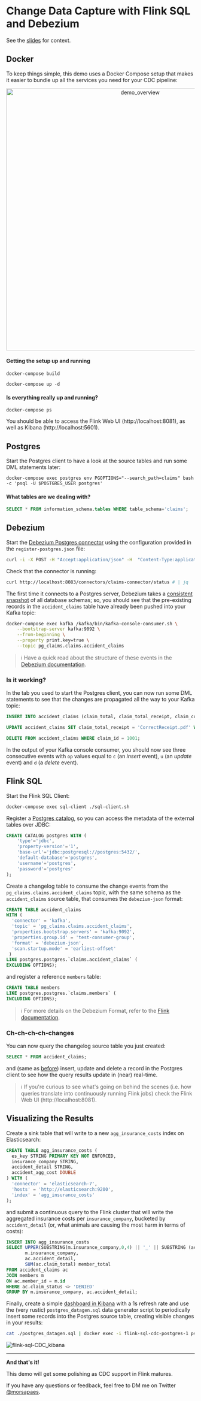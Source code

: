 # Change Data Capture with Flink SQL and Debezium

See the [slides](https://noti.st/morsapaes/liQzgs/change-data-capture-with-flink-sql-and-debezium) for context.

## Docker

To keep things simple, this demo uses a Docker Compose setup that makes it easier to bundle up all the services you need for your CDC pipeline:

<p align="center">
<img width="700" alt="demo_overview" src="https://user-images.githubusercontent.com/23521087/90702325-3c67f980-e28b-11ea-8496-9f237ceeae8b.png">
</p>

#### Getting the setup up and running
`docker-compose build`

`docker-compose up -d`

#### Is everything really up and running?

`docker-compose ps`

You should be able to access the Flink Web UI (http://localhost:8081), as well as Kibana (http://localhost:5601).

## Postgres

Start the Postgres client to have a look at the source tables and run some DML statements later:

`docker-compose exec postgres env PGOPTIONS="--search_path=claims" bash -c 'psql -U $POSTGRES_USER postgres'`

#### What tables are we dealing with?

```sql
SELECT * FROM information_schema.tables WHERE table_schema='claims';
```

## Debezium

Start the [Debezium Postgres connector](https://debezium.io/documentation/reference/1.2/connectors/postgresql.html) using the configuration provided in the `register-postgres.json` file:

```bash
curl -i -X POST -H "Accept:application/json" -H  "Content-Type:application/json" http://localhost:8083/connectors/ -d @register-postgres.json
```

Check that the connector is running:

```bash
curl http://localhost:8083/connectors/claims-connector/status # | jq
```

The first time it connects to a Postgres server, Debezium takes a [consistent snapshot](https://debezium.io/documentation/reference/1.2/connectors/postgresql.html#postgresql-snapshots) of all database schemas; so, you should see that the pre-existing records in the `accident_claims` table have already been pushed into your Kafka topic:

```bash
docker-compose exec kafka /kafka/bin/kafka-console-consumer.sh \
    --bootstrap-server kafka:9092 \
    --from-beginning \
    --property print.key=true \
    --topic pg_claims.claims.accident_claims
```

> ℹ️ Have a quick read about the structure of these events in the [Debezium documentation](https://debezium.io/documentation/reference/1.2/connectors/postgresql.html#postgresql-change-events-value).

### Is it working?

In the tab you used to start the Postgres client, you can now run some DML statements to see that the changes are propagated all the way to your Kafka topic:

```sql
INSERT INTO accident_claims (claim_total, claim_total_receipt, claim_currency, member_id, accident_date, accident_type, accident_detail, claim_date, claim_status) VALUES (500, 'PharetraMagnaVestibulum.tiff', 'AUD', 321, '2020-08-01 06:43:03', 'Collision', 'Blue Ringed Octopus', '2020-08-10 09:39:31', 'INITIAL');
```

```sql
UPDATE accident_claims SET claim_total_receipt = 'CorrectReceipt.pdf' WHERE claim_id = 1001;
```

```sql
DELETE FROM accident_claims WHERE claim_id = 1001;
```

In the output of your Kafka console consumer, you should now see three consecutive events with `op` values equal to `c` (an _insert_ event), `u` (an _update_ event) and `d` (a _delete_ event).

## Flink SQL

Start the Flink SQL Client:

```bash
docker-compose exec sql-client ./sql-client.sh
```

Register a [Postgres catalog](https://ci.apache.org/projects/flink/flink-docs-stable/dev/table/connectors/jdbc.html#postgres-database-as-a-catalog), so you can access the metadata of the external tables over JDBC:

```sql
CREATE CATALOG postgres WITH (
    'type'='jdbc',
    'property-version'='1',
    'base-url'='jdbc:postgresql://postgres:5432/',
    'default-database'='postgres',
    'username'='postgres',
    'password'='postgres'
);
```

Create a changelog table to consume the change events from the `pg_claims.claims.accident_claims` topic, with the same schema as the `accident_claims` source table, that consumes the `debezium-json` format:

```sql
CREATE TABLE accident_claims
WITH (
  'connector' = 'kafka',
  'topic' = 'pg_claims.claims.accident_claims',
  'properties.bootstrap.servers' = 'kafka:9092',
  'properties.group.id' = 'test-consumer-group',
  'format' = 'debezium-json',
  'scan.startup.mode' = 'earliest-offset'
 )
LIKE postgres.postgres.`claims.accident_claims` ( 
EXCLUDING OPTIONS);
```

and register a reference `members` table:

```sql
CREATE TABLE members
LIKE postgres.postgres.`claims.members` ( 
INCLUDING OPTIONS);
```

> ℹ️ For more details on the Debezium Format, refer to the [Flink documentation](https://ci.apache.org/projects/flink/flink-docs-stable/dev/table/connectors/formats/debezium.html#debezium-format).

### Ch-ch-ch-ch-changes

You can now query the changelog source table you just created:

```sql
SELECT * FROM accident_claims;
```

and (same as [before](#is-it-working)) insert, update and delete a record in the Postgres client to see how the query results update in (near) real-time.

> ℹ️ If you're curious to see what's going on behind the scenes (i.e. how queries translate into continuously running Flink jobs) check the Flink Web UI (http://localhost:8081).

## Visualizing the Results

Create a sink table that will write to a new `agg_insurance_costs` index on Elasticsearch:

```sql
CREATE TABLE agg_insurance_costs (
  es_key STRING PRIMARY KEY NOT ENFORCED,
  insurance_company STRING,
  accident_detail STRING,
  accident_agg_cost DOUBLE
) WITH (
  'connector' = 'elasticsearch-7',
  'hosts' = 'http://elasticsearch:9200',
  'index' = 'agg_insurance_costs'
);
```

and submit a continuous query to the Flink cluster that will write the aggregated insurance costs per `insurance_company`, bucketed by `accident_detail` (or, what animals are causing the most harm in terms of costs):

```sql
INSERT INTO agg_insurance_costs
SELECT UPPER(SUBSTRING(m.insurance_company,0,4) || '_' || SUBSTRING (ac.accident_detail,0,4)) es_key,
       m.insurance_company,
       ac.accident_detail,
       SUM(ac.claim_total) member_total
FROM accident_claims ac
JOIN members m
ON ac.member_id = m.id
WHERE ac.claim_status <> 'DENIED'
GROUP BY m.insurance_company, ac.accident_detail;
```

Finally, create a simple [dashboard in Kibana](https://www.elastic.co/guide/en/kibana/7.17/dashboard.html) with a 1s refresh rate and use the (very rustic) `postgres_datagen.sql` data generator script to periodically insert some records into the Postgres source table, creating visible changes in your results:

```bash
cat ./postgres_datagen.sql | docker exec -i flink-sql-cdc-postgres-1 psql -U postgres -d postgres
```

![flink-sql-CDC_kibana](https://user-images.githubusercontent.com/23521087/109538607-93fbe300-7ac0-11eb-8840-2ed7b2aafa27.gif)

<hr>

**And that's it!**

This demo will get some polishing as CDC support in Flink matures.

If you have any questions or feedback, feel free to DM me on Twitter [@morsapaes](https://twitter.com/morsapaes).
